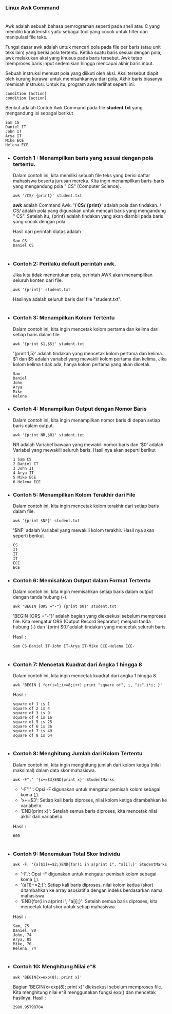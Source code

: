 ### Linux Awk Command
#
Awk adalah sebuah bahasa pemrograman seperti pada shell atau C yang memiliki karakteristik yaitu sebagai tool yang cocok untuk filter dan manipulasi file teks. 

Fungsi dasar awk adalah untuk mencari pola pada file per baris (atau unit teks lain) yang berisi pola tertentu. Ketika suatu baris sesuai dengan pola, awk melakukan aksi yang khusus pada baris tersebut. Awk tetap memproses baris input sedemikian hingga mencapai akhir baris input. 

Sebuah instruksi memuat pola yang diikuti oleh aksi. Aksi
tersebut diapit oleh kurung kurawal untuk memisahkannya dari pola. Akhir baris biasanya memisah instruksi. Untuk itu, program awk terlihat seperti ini:
```
condition {action}
condition {action}
```

Berikut adalah Contoh Awk Command pada file **student.txt** yang mengandung isi sebagai berikut
``````
Sam CS  
Daniel IT  
John IT  
Arya IT  
Mike ECE  
Helena ECE  
``````
- ### Contoh 1 : Menampilkan baris yang sesuai dengan pola tertentu.

    Dalam contoh ini, kita memiliki sebuah file teks yang berisi daftar mahasiswa beserta jurusan mereka. Kita ingin menampilkan baris-baris yang mengandung pola " CS" (Computer Science).
    ```
    awk '/CS/ {print}' student.txt
    ```
    **awk** adalah Command Awk.
    **'/ CS/ {print}'** adalah pola dan tindakan. / CS/ adalah pola yang digunakan untuk mencari baris yang mengandung " CS". Setelah itu, {print} adalah tindakan yang akan diambil pada baris yang cocok dengan pola.

    Hasil dari perintah diatas adalah 
    ```
    Sam CS
    Daniel CS
    ```
#
- ### Contoh 2: Perilaku default perintah awk.
    Jika kita tidak menentukan pola, perintah AWK akan menampilkan seluruh konten dari file.
    ```
    awk '{print}' student.txt
    ```
    Hasilnya adalah seluruh baris dari file "student.txt".

#
- ### Contoh 3: Menampilkan Kolom Tertentu
    Dalam contoh ini, kita ingin mencetak kolom pertama dan kelima dari setiap baris dalam file.
    ```
    awk '{print $1,$5}' student.txt
    ```
    '{print $1,$5}' adalah tindakan yang mencetak kolom pertama dan kelima. $1 dan $5 adalah variabel yang mewakili kolom pertama dan kelima. Jika kolom kelima tidak ada, hanya kolom pertama yang akan dicetak.
    ```
    Sam 
    Daniel
    John
    Arya
    Mike
    Helena
    ```
    
- ### Contoh 4: Menampilkan Output dengan Nomor Baris
    Dalam contoh ini, kita ingin menampilkan nomor baris di depan setiap baris dalam output.
    ```
    awk '{print NR,$0}' student.txt
    ```
    NR adalah Variabel bawaan yang mewakili nomor baris dan '$0' adalah Variabel yang mewakili seluruh baris. Hasil nya akan seperti berikut 
    ```
    1 Sam CS
    2 Daniel IT
    3 John IT
    4 Arya IT
    5 Mike ECE
    6 Helena ECE
    ```
- ### Contoh 5: Menampilkan Kolom Terakhir dari File
    Dalam contoh ini, kita ingin mencetak kolom terakhir dari setiap baris dalam file.
    ```
    awk '{print $NF}' student.txt
    ```
    '$NF' adalah Variabel yang mewakili kolom terakhir. Hasil nya akan seperti berikut 
    ```
    CS
    IT
    IT
    IT
    ECE
    ECE
    ```

- ### Contoh 6: Memisahkan Output dalam Format Tertentu
    Dalam contoh ini, kita ingin memisahkan setiap baris dalam output dengan tanda hubung (-).
    ```
    awk 'BEGIN {ORS ="-"} {print $0}' student.txt
    ```
    'BEGIN {ORS ="-"}' adalah bagian yang dieksekusi sebelum memproses file. Kita mengatur ORS (Output Record Separator) menjadi tanda hubung (-) dan '{print $0}'adalah tindakan yang mencetak seluruh baris.

    Hasil :
    ```
    Sam CS-Daniel IT-John IT-Arya IT-Mike ECE-Helena ECE-
    ```
#
- ### Contoh 7: Mencetak Kuadrat dari Angka 1 hingga 8
    Dalam contoh ini, kita ingin mencetak kuadrat dari angka 1 hingga 8.
    ```
    awk 'BEGIN { for(i=1;i<=8;i++) print "square of", i, "is",i*i; }'
    ```
    Hasil :
    ```
    square of 1 is 1
    square of 2 is 4
    square of 3 is 9
    square of 4 is 16
    square of 5 is 25
    square of 6 is 36
    square of 7 is 49
    square of 8 is 64
    ```
#
- ### Contoh 8: Menghitung Jumlah dari Kolom Tertentu
    Dalam contoh ini, kita ingin menghitung jumlah dari kolom ketiga (nilai maksimal) dalam data skor mahasiswa.
    ```
    awk -F"," '{x+=$3}END{print x}' StudentMarks
    ```
    - '-F","': Opsi -F digunakan untuk mengatur pemisah kolom sebagai koma (,).
    - 'x+=$3': Setiap kali baris diproses, nilai kolom ketiga ditambahkan ke variabel x.
    - 'END{print x}': Setelah semua baris diproses, kita mencetak nilai akhir dari variabel x.

    Hasil :
    ```
    600
    ```
#
- ### Contoh 9: Menemukan Total Skor Individu
    ```
    awk -F, '{a[$1]+=$2;}END{for(i in a)print i", "a[i];}' StudentMarks
    ```
    - '-F,': Opsi -F digunakan untuk mengatur pemisah kolom sebagai koma (,).
    - '{a[$1]+=$2;}': Setiap kali baris diproses, nilai kolom kedua (skor) ditambahkan ke array asosiatif a dengan indeks berdasarkan nama mahasiswa.
    - 'END{for(i in a)print i", "a[i];}': Setelah semua baris diproses, kita mencetak total skor untuk setiap mahasiswa.

    Hasil :
    ```
    Sam, 75
    Daniel, 80
    John, 74
    Arya, 85
    Mike, 70
    Helena, 74
    ```
#
- ### Contoh 10: Menghitung Nilai e^8
    ```
    awk 'BEGIN{x=exp(8); print x}'
    ```
    Bagian 'BEGIN{x=exp(8); print x}' dieksekusi sebelum memproses file. Kita menghitung nilai e^8 menggunakan fungsi exp() dan mencetak hasilnya.
    Hasil :
    ```
    2980.95798704
    ```